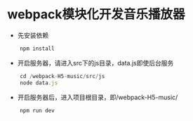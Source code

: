 # webpack模块化开发音乐播放器  
* 先安装依赖  
````javascript
    npm install
````  
* 开启服务器，请进入src下的js目录，data.js即使后台服务  
````javascript
    cd /webpack-H5-music/src/js
    node data.js
````  
* 开启服务器后，进入项目根目录，即/webpack-H5-music/  
````javascript
    npm run dev
````  
